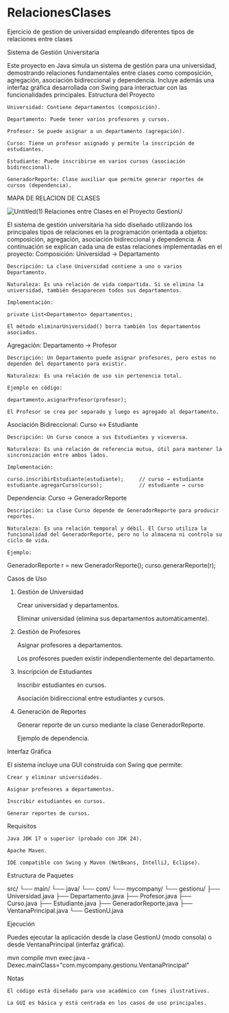 # RelacionesClases
Ejercicio de gestion de universidad empleando diferentes tipos de relaciones entre clases


Sistema de Gestión Universitaria

Este proyecto en Java simula un sistema de gestión para una universidad, demostrando relaciones fundamentales entre clases como composición, agregación, asociación bidireccional y dependencia. Incluye además una interfaz gráfica desarrollada con Swing para interactuar con las funcionalidades principales.
Estructura del Proyecto

    Universidad: Contiene departamentos (composición).

    Departamento: Puede tener varios profesores y cursos.

    Profesor: Se puede asignar a un departamento (agregación).

    Curso: Tiene un profesor asignado y permite la inscripción de estudiantes.

    Estudiante: Puede inscribirse en varios cursos (asociación bidireccional).

    GeneradorReporte: Clase auxiliar que permite generar reportes de cursos (dependencia).

MAPA DE RELACION DE CLASES

![Untitled(1)](https://github.com/user-attachments/assets/4de4eff5-6a74-42aa-a94a-492280266e68)
 Relaciones entre Clases en el Proyecto GestionU

El sistema de gestión universitaria ha sido diseñado utilizando los principales tipos de relaciones en la programación orientada a objetos: composición, agregación, asociación bidireccional y dependencia. A continuación se explican cada una de estas relaciones implementadas en el proyecto:
Composición: Universidad → Departamento

    Descripción: La clase Universidad contiene a uno o varios Departamento.

    Naturaleza: Es una relación de vida compartida. Si se elimina la universidad, también desaparecen todos sus departamentos.

    Implementación:

    private List<Departamento> departamentos;

    El método eliminarUniversidad() borra también los departamentos asociados.

Agregación: Departamento → Profesor

    Descripción: Un Departamento puede asignar profesores, pero estos no dependen del departamento para existir.

    Naturaleza: Es una relación de uso sin pertenencia total.

    Ejemplo en código:

    departamento.asignarProfesor(profesor);

    El Profesor se crea por separado y luego es agregado al departamento.

Asociación Bidireccional: Curso ↔ Estudiante

    Descripción: Un Curso conoce a sus Estudiantes y viceversa.

    Naturaleza: Es una relación de referencia mutua, útil para mantener la sincronización entre ambos lados.

    Implementación:

    curso.inscribirEstudiante(estudiante);     // curso → estudiante
    estudiante.agregarCurso(curso);            // estudiante → curso

Dependencia: Curso → GeneradorReporte

    Descripción: La clase Curso depende de GeneradorReporte para producir reportes.

    Naturaleza: Es una relación temporal y débil. El Curso utiliza la funcionalidad del GeneradorReporte, pero no lo almacena ni controla su ciclo de vida.

    Ejemplo:

GeneradorReporte r = new GeneradorReporte();
curso.generarReporte(r);


Casos de Uso
1. Gestión de Universidad

    Crear universidad y departamentos.

    Eliminar universidad (elimina sus departamentos automáticamente).

2. Gestión de Profesores

    Asignar profesores a departamentos.

    Los profesores pueden existir independientemente del departamento.

3. Inscripción de Estudiantes

    Inscribir estudiantes en cursos.

    Asociación bidireccional entre estudiantes y cursos.

4. Generación de Reportes

    Generar reporte de un curso mediante la clase GeneradorReporte.

    Ejemplo de dependencia.

Interfaz Gráfica

El sistema incluye una GUI construida con Swing que permite:

    Crear y eliminar universidades.

    Asignar profesores a departamentos.

    Inscribir estudiantes en cursos.

    Generar reportes de cursos.

Requisitos

    Java JDK 17 o superior (probado con JDK 24).

    Apache Maven.

    IDE compatible con Swing y Maven (NetBeans, IntelliJ, Eclipse).

Estructura de Paquetes

src/
└── main/
    └── java/
        └── com/
            └── mycompany/
                └── gestionu/
                    ├── Universidad.java
                    ├── Departamento.java
                    ├── Profesor.java
                    ├── Curso.java
                    ├── Estudiante.java
                    ├── GeneradorReporte.java
                    ├── VentanaPrincipal.java
                    └── GestionU.java

Ejecución

Puedes ejecutar la aplicación desde la clase GestionU (modo consola) o desde VentanaPrincipal (interfaz gráfica).

mvn compile
mvn exec:java -Dexec.mainClass="com.mycompany.gestionu.VentanaPrincipal"

Notas

    El código está diseñado para uso académico con fines ilustrativos.

    La GUI es básica y está centrada en los casos de uso principales.
